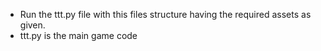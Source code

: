 - Run the ttt.py file with this files structure having the required assets as given.
- ttt.py is the main game code
